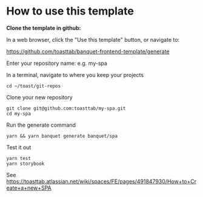# How to use this template

**Clone the template in github:**

In a web browser, click the "Use this template" button, or navigate to:

https://github.com/toasttab/banquet-frontend-template/generate

Enter your repository name: e.g. my-spa

In a terminal, navigate to where you keep your projects

```
cd ~/toast/git-repos
```

Clone your new repository
```
git clone git@github.com:toasttab/my-spa.git
cd my-spa
```

Run the generate command
```
yarn && yarn banquet generate banquet/spa
```

Test it out
```
yarn test
yarn storybook
```

See https://toasttab.atlassian.net/wiki/spaces/FE/pages/491847930/How+to+Create+a+new+SPA
